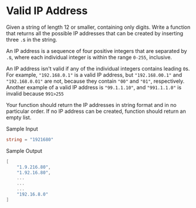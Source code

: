 # Valid IP Address

Given a string of length 12 or smaller, containing only digits. Write a function that returns all the possible IP addresses that can be created by inserting three `.`s in the string.

An IP address is a sequence of four positive integers that are separated by `.`s, where each individual integer is within the range `0-255`, inclusive.

An IP address isn't valid if any of the individual integers contains leading `0`s. For example, `"192.168.0.1"` is a valid IP address, but `"192.168.00.1"` and `"192.168.0.01"` are not, because they contain `"00"` and `"01"`, respectively. Another example of a valid IP address is `"99.1.1.10"`, and `"991.1.1.0"` is invalid because `991>255`

Your function should return the IP addresses in string format and in no particular order. If no IP address can be created, function should return an empty list.

Sample Input

```go
string = "1921680"
```

Sample Output

```go
[
    "1.9.216.80",
    "1.92.16.80",
    ...
    ...
    ...
    "192.16.8.0"
]
```
